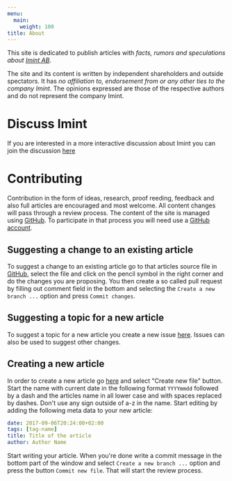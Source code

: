 ```yaml
---
menu:
  main:
    weight: 100
title: About
---
```

This site is dedicated to publish articles with _facts, rumors and speculations about [Imint AB](http://imint.se)_.

The site and its content is written by independent shareholders and outside spectators. It has _no affiliation to, endorsement from or any other ties to the company Imint_. The opinions expressed are those of the respective authors and do not represent the company Imint.

# Discuss Imint
If you are interested in a more interactive discussion about Imint you can join the discussion [here](https://discord.gg/3HAFFsV)

# Contributing
Contribution in the form of ideas, research, proof reeding, feedback and also full articles are encouraged and most welcome. All content changes will pass through a review process. The content of the site is managed using [GitHub](https://github.com/imintinvestors/imintinvestors.com). To participate in that process you will need use a [GitHub account](https://github.com/join?source=header-home).

## Suggesting a change to an existing article
To suggest a change to an existing article go to that articles source file in [GitHub](https://github.com/imintinvestors/imintinvestors.com/tree/master/content/article), select the file and click on the pencil symbol in the right corner and do the changes you are proposing. You then create a so called pull request by filling out comment field in the bottom and selecting the `Create a new branch ...` option and press `Commit changes`.

## Suggesting a topic for a new article
To suggest a topic for a new article you create a new issue [here](https://github.com/imintinvestors/imintinvestors.com/issues). Issues can also be used to suggest other changes.

## Creating a new article
In order to create a new article go [here](https://github.com/imintinvestors/imintinvestors.com/tree/master/content/article) and select "Create new file" button. Start the name with current date in the following format `YYYYmmdd` followed by a dash and the articles name in all lower case and with spaces replaced by dashes. Don't use any sign outside of a-z in the name. Start editing by adding the following meta data to your new article:
```yaml
date: 2017-09-06T20:24:00+02:00
tags: [tag-name]
title: Title of the article
author: Author Name
```
Start writing your article. When you're done write a commit message in the bottom part of the window and select `Create a new branch ...` option and press the button `Commit new file`. That will start the review process.
